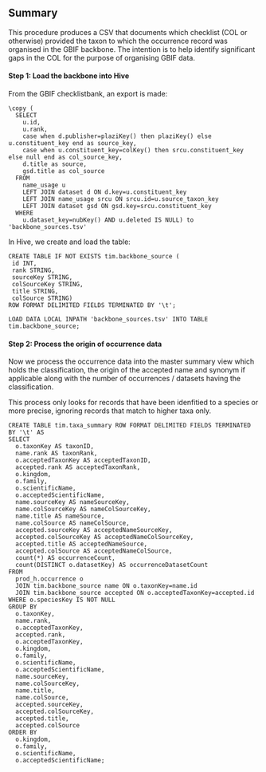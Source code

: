 ## Summary

This procedure produces a CSV that documents which checklist (COL or otherwise) provided the taxon to which the occurrence record was organised in the GBIF backbone.
The intention is to help identify significant gaps in the COL for the purpose of organising GBIF data.

#### Step 1: Load the backbone into Hive

From the GBIF checklistbank, an export is made:

```
\copy (
  SELECT 
    u.id, 
    u.rank, 
    case when d.publisher=plaziKey() then plaziKey() else u.constituent_key end as source_key, 
    case when u.constituent_key=colKey() then srcu.constituent_key else null end as col_source_key,  
    d.title as source, 
    gsd.title as col_source
  FROM 
    name_usage u 
    LEFT JOIN dataset d ON d.key=u.constituent_key 
    LEFT JOIN name_usage srcu ON srcu.id=u.source_taxon_key 
    LEFT JOIN dataset gsd ON gsd.key=srcu.constituent_key 
  WHERE 
    u.dataset_key=nubKey() AND u.deleted IS NULL) to 'backbone_sources.tsv'
```

In Hive, we create and load the table:

```
CREATE TABLE IF NOT EXISTS tim.backbone_source (
 id INT,
 rank STRING,
 sourceKey STRING,
 colSourceKey STRING,
 title STRING,
 colSource STRING)
ROW FORMAT DELIMITED FIELDS TERMINATED BY '\t';

LOAD DATA LOCAL INPATH 'backbone_sources.tsv' INTO TABLE tim.backbone_source;
```

#### Step 2: Process the origin of occurrence data

Now we process the occurrence data into the master summary view which holds the 
classification, the origin of the accepted name and synonym if applicable along with 
the number of occurrences / datasets having the classification.

This process only looks for records that have been idenfitied to a species or more precise, ignoring records that match to higher taxa only. 

```
CREATE TABLE tim.taxa_summary ROW FORMAT DELIMITED FIELDS TERMINATED BY '\t' AS
SELECT
  o.taxonKey AS taxonID,
  name.rank AS taxonRank,
  o.acceptedTaxonKey AS acceptedTaxonID,
  accepted.rank AS acceptedTaxonRank,
  o.kingdom,
  o.family,
  o.scientificName,
  o.acceptedScientificName,
  name.sourceKey AS nameSourceKey,
  name.colSourceKey AS nameColSourceKey,
  name.title AS nameSource,
  name.colSource AS nameColSource,
  accepted.sourceKey AS acceptedNameSourceKey,
  accepted.colSourceKey AS acceptedNameColSourceKey,
  accepted.title AS acceptedNameSource,
  accepted.colSource AS acceptedNameColSource,
  count(*) AS occurrenceCount,
  count(DISTINCT o.datasetKey) AS occurrenceDatasetCount
FROM
  prod_h.occurrence o 
  JOIN tim.backbone_source name ON o.taxonKey=name.id
  JOIN tim.backbone_source accepted ON o.acceptedTaxonKey=accepted.id
WHERE o.speciesKey IS NOT NULL  
GROUP BY 
  o.taxonKey,
  name.rank,
  o.acceptedTaxonKey,
  accepted.rank,
  o.acceptedTaxonKey,
  o.kingdom,
  o.family,
  o.scientificName,
  o.acceptedScientificName,
  name.sourceKey,
  name.colSourceKey,
  name.title,
  name.colSource,
  accepted.sourceKey,
  accepted.colSourceKey,
  accepted.title,
  accepted.colSource
ORDER BY
  o.kingdom,
  o.family,
  o.scientificName,
  o.acceptedScientificName;
```
